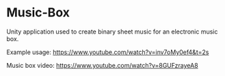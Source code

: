 # Music-Box
Unity application used to create binary sheet music for an electronic music box.

Example usage: https://www.youtube.com/watch?v=inv7oMy0ef4&t=2s

Music box video: https://www.youtube.com/watch?v=8GUFzrayeA8
